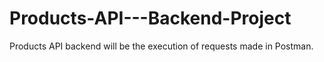 # Products-API---Backend-Project
 Products API backend will be the execution of requests made in Postman.

